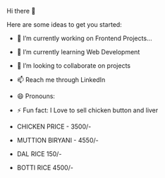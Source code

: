 Hi there 👋

Here are some ideas to get you started:

- 🔭 I’m currently working on Frontend Projects...
- 🌱 I’m currently learning Web Development
- 👯 I’m looking to collaborate on projects
- 📫 Reach me through LinkedIn
- 😄 Pronouns: 
- ⚡ Fun fact: I Love to sell chicken button and liver

- CHICKEN PRICE - 3500/-
- MUTTION BIRYANI - 4550/-
- DAL RICE 150/-
- BOTTI RICE 4500/-

